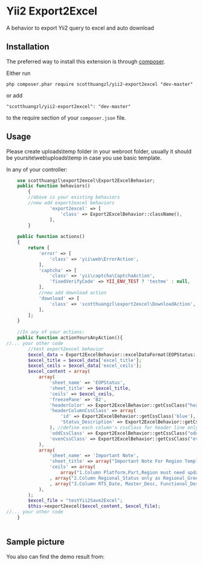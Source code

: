Yii2 Export2Excel
============
A behavior to export Yii2 query to excel and auto download

Installation
------------

The preferred way to install this extension is through [composer](http://getcomposer.org/download/).

Either run

```
php composer.phar require scotthuangzl/yii2-export2excel "dev-master"
```

or add

```
"scotthuangzl/yii2-export2excel": "dev-master"
```

to the require section of your `composer.json` file.


Usage
-----

Please create uploads\temp folder in your webroot folder, usually it should be yoursite\web\uploads\temp in case you use basic template.

In any of your controller:


```php
	use scotthuangzl\export2excel\Export2ExcelBehavior;
	public function behaviors()
		{
		//above is your existing behaviors
		//new add export2excel behaviors
				'export2excel' => [
					'class' => Export2ExcelBehavior::className(),
				],
		}
	
    public function actions()
    {
        return [
            'error' => [
                'class' => 'yii\web\ErrorAction',
            ],
            'captcha' => [
                'class' => 'yii\captcha\CaptchaAction',
                'fixedVerifyCode' => YII_ENV_TEST ? 'testme' : null,
            ],
			//new add download action
            'download' => [
                'class' => 'scotthuangzl\export2excel\DownloadAction',
            ],
        ];
    }
	
	//In any of your actions:
	public function actionYoursAnyAction(){
//... your other code
        //test export2excel behavior
        $excel_data = Export2ExcelBehavior::excelDataFormat(EOPStatus::find()->asArray()->all());
        $excel_title = $excel_data['excel_title'];
        $excel_ceils = $excel_data['excel_ceils'];
        $excel_content = array(
            array(
                'sheet_name' => 'EOPStatus',
                'sheet_title' => $excel_title,
                'ceils' => $excel_ceils,
                'freezePane' => 'B2',
                'headerColor' => Export2ExcelBehavior::getCssClass("header"),
                'headerColumnCssClass' => array(
                    'id' => Export2ExcelBehavior::getCssClass('blue'),
                    'Status_Description' => Export2ExcelBehavior::getCssClass('grey'),
                ), //define each column's cssClass for header line only.  You can set as blank.
                'oddCssClass' => Export2ExcelBehavior::getCssClass("odd"),
                'evenCssClass' => Export2ExcelBehavior::getCssClass("even"),
            ),
            array(
                'sheet_name' => 'Important Note',
                'sheet_title' => array("Important Note For Region Template"),
                'ceils' => array(
                    array("1.Column Platform,Part,Region must need update.")
                , array("2.Column Regional_Status only as Regional_Green,Regional_Yellow,Regional_Red,Regional_Ready.")
                , array("3.Column RTS_Date, Master_Desc, Functional_Desc, Commodity, Part_Status are only for your reference, will not be uploaded into NPI tracking system."))
            ),
        );
        $excel_file = "testYii2Save2Excel";
        $this->export2excel($excel_content, $excel_file);
//... your other code
	}
	
```

Sample picture
-----
You also can find the demo result from:

